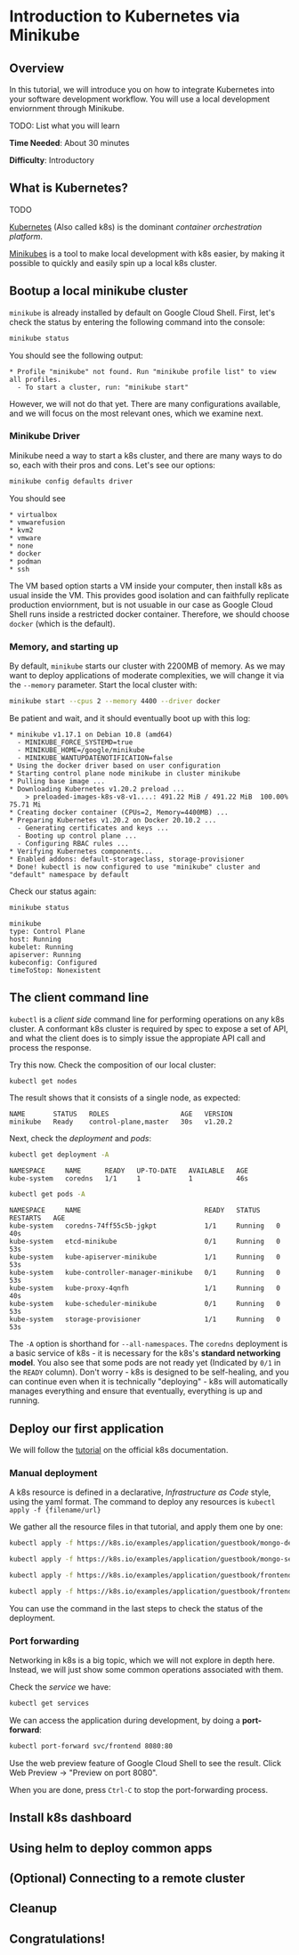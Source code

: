 # Introduction to Kubernetes via Minikube

## Overview

In this tutorial, we will introduce you on how to integrate Kubernetes into your software development workflow. You will use a local development enviornment through Minikube.

TODO: List what you will learn

**Time Needed**: About 30 minutes

**Difficulty**: Introductory


## What is Kubernetes?

TODO

[Kubernetes](https://kubernetes.io/) (Also called k8s) is the dominant *container orchestration platform*.

[Minikubes](https://minikube.sigs.k8s.io/docs/) is a tool to make local development with k8s easier, by making it possible to quickly and easily spin up a local k8s cluster.

## Bootup a local minikube cluster

`minikube` is already installed by default on Google Cloud Shell. First, let's check the status by entering the following command into the console:

```bash
minikube status
```

You should see the following output:

```
* Profile "minikube" not found. Run "minikube profile list" to view all profiles.
  - To start a cluster, run: "minikube start"
```

However, we will not do that yet. There are many configurations available, and we will focus on the most relevant ones, which we examine next.

### Minikube Driver

Minikube need a way to start a k8s cluster, and there are many ways to do so, each with their pros and cons. Let's see our options:

```bash
minikube config defaults driver
```

You should see

```
* virtualbox
* vmwarefusion
* kvm2
* vmware
* none
* docker
* podman
* ssh
```

The VM based option starts a VM inside your computer, then install k8s as usual inside the VM. This provides good isolation and can faithfully replicate production enviornment, but is not usuable in our case as Google Cloud Shell runs inside a restricted docker container. Therefore, we should choose `docker` (which is the default).

### Memory, and starting up

By default, `minikube` starts our cluster with 2200MB of memory. As we may want to deploy applications of moderate complexities, we will change it via the `--memory` parameter. Start the local cluster with:

```bash
minikube start --cpus 2 --memory 4400 --driver docker
```

Be patient and wait, and it should eventually boot up with this log:

```
* minikube v1.17.1 on Debian 10.8 (amd64)
  - MINIKUBE_FORCE_SYSTEMD=true
  - MINIKUBE_HOME=/google/minikube
  - MINIKUBE_WANTUPDATENOTIFICATION=false
* Using the docker driver based on user configuration
* Starting control plane node minikube in cluster minikube
* Pulling base image ...
* Downloading Kubernetes v1.20.2 preload ...
    > preloaded-images-k8s-v8-v1....: 491.22 MiB / 491.22 MiB  100.00% 75.71 Mi
* Creating docker container (CPUs=2, Memory=4400MB) ...
* Preparing Kubernetes v1.20.2 on Docker 20.10.2 ...
  - Generating certificates and keys ...
  - Booting up control plane ...
  - Configuring RBAC rules ...
* Verifying Kubernetes components...
* Enabled addons: default-storageclass, storage-provisioner
* Done! kubectl is now configured to use "minikube" cluster and "default" namespace by default
```

Check our status again:

```bash
minikube status
```

```
minikube
type: Control Plane
host: Running
kubelet: Running
apiserver: Running
kubeconfig: Configured
timeToStop: Nonexistent
```

## The client command line

`kubectl` is a *client side* command line for performing operations on any k8s cluster. A conformant k8s cluster is required by spec to expose a set of API, and what the client does is to simply issue the appropiate API call and process the response.

Try this now. Check the composition of our local cluster:

```bash
kubectl get nodes
```

The result shows that it consists of a single node, as expected:

```
NAME       STATUS   ROLES                  AGE   VERSION
minikube   Ready    control-plane,master   30s   v1.20.2
```

Next, check the *deployment* and *pods*:

```bash
kubectl get deployment -A
```

```
NAMESPACE     NAME      READY   UP-TO-DATE   AVAILABLE   AGE
kube-system   coredns   1/1     1            1           46s
```

```bash
kubectl get pods -A
```

```
NAMESPACE     NAME                               READY   STATUS    RESTARTS   AGE
kube-system   coredns-74ff55c5b-jgkpt            1/1     Running   0          40s
kube-system   etcd-minikube                      0/1     Running   0          53s
kube-system   kube-apiserver-minikube            1/1     Running   0          53s
kube-system   kube-controller-manager-minikube   0/1     Running   0          53s
kube-system   kube-proxy-4qnfh                   1/1     Running   0          40s
kube-system   kube-scheduler-minikube            0/1     Running   0          53s
kube-system   storage-provisioner                1/1     Running   0          53s
```

The `-A` option is shorthand for `--all-namespaces`. The `coredns` deployment is a basic service of k8s - it is necessary for the k8s's **standard networking model**. You also see that some pods are not ready yet (Indicated by `0/1` in the `READY` column). Don't worry - k8s is designed to be self-healing, and you can continue even when it is technically "deploying" - k8s will automatically manages everything and ensure that eventually, everything is up and running.

## Deploy our first application

We will follow the [tutorial](https://kubernetes.io/docs/tutorials/stateless-application/guestbook/) on the official k8s documentation.

### Manual deployment

A k8s resource is defined in a declarative, *Infrastructure as Code* style, using the yaml format. The command to deploy any resources is `kubectl apply -f {filename/url}`

We gather all the resource files in that tutorial, and apply them one by one:

```bash
kubectl apply -f https://k8s.io/examples/application/guestbook/mongo-deployment.yaml
```

```bash
kubectl apply -f https://k8s.io/examples/application/guestbook/mongo-service.yaml
```

```bash
kubectl apply -f https://k8s.io/examples/application/guestbook/frontend-deployment.yaml
```

```bash
kubectl apply -f https://k8s.io/examples/application/guestbook/frontend-service.yaml
```

You can use the command in the last steps to check the status of the deployment.

### Port forwarding

Networking in k8s is a big topic, which we will not explore in depth here. Instead, we will just show some common operations associated with them.

Check the *service* we have:

```bash
kubectl get services
```

We can access the application during development, by doing a **port-forward**:

```bash
kubectl port-forward svc/frontend 8080:80
```

Use the web preview feature of Google Cloud Shell to see the result. Click <walkthrough-web-preview-icon></walkthrough-web-preview-icon> <walkthrough-spotlight-pointer cssSelector="button[spotlightid=cloud-shell-web-preview-button]">Web Preview</walkthrough-spotlight-pointer> -> "Preview on port 8080".

When you are done, press `Ctrl-C` to stop the port-forwarding process.

## Install k8s dashboard


## Using helm to deploy common apps


## (Optional) Connecting to a remote cluster


## Cleanup


## Congratulations!

